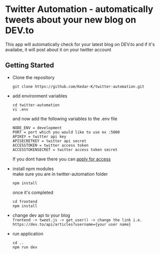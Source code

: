 # Twitter Automation - automatically tweets about your new blog on DEV.to

This app will automatically check for your latest blog on DEV.to and if it's availabe, it will post about it on your twitter account

## Getting Started

- Clone the repository
  ```shell
  git clone https://github.com/Kedar-K/twitter-automation.git
  ```
- add environment variables

  ```shell
  cd twitter-automation
  vi .env
  ```

  and now add the following variables to the .env file

  ```
  NODE_ENV = development
  PORT = port which you would like to use ex :5000
  APIKEY = twitter api key
  APISECRETKEY = twitter api secret
  ACCESSTOKEN = twitter access token
  ACCESSTOKENSECRET = twitter access token secret
  ```

  If you dont have there you can [apply for access](https://developer.twitter.com/en/apply-for-access)

- install npm modules\
  make sure you are in twitter-automation folder

  ```shell
  npm install
  ```

  once it's completed

  ```shell
  cd frontend
  npm install
  ```

- change dev api to your blog\
   `frontend -> tweet.js -> get_user() -> change the link i.e. https://dev.to/api/articles?username={your user name} `

- run application

  ```
  cd ..
  npm run dev
  ```
